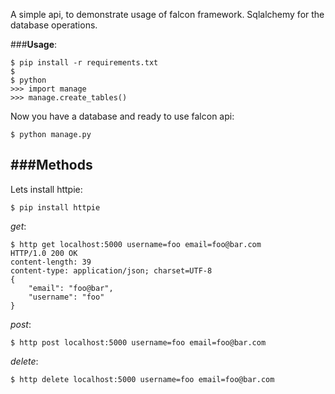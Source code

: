 
A simple api, to demonstrate usage of falcon framework.
Sqlalchemy for the database operations.


###**Usage**:

	$ pip install -r requirements.txt
	$
	$ python
	>>> import manage
	>>> manage.create_tables()

Now you have a database and ready to use falcon api:

	$ python manage.py


###**Methods**
-----------------------------------------------------------------------------
Lets install httpie: 

    $ pip install httpie

_get_:

    $ http get localhost:5000 username=foo email=foo@bar.com
    HTTP/1.0 200 OK
    content-length: 39
    content-type: application/json; charset=UTF-8
    {
        "email": "foo@bar", 
        "username": "foo"
    }

_post_:

	$ http post localhost:5000 username=foo email=foo@bar.com

_delete_:

	$ http delete localhost:5000 username=foo email=foo@bar.com


